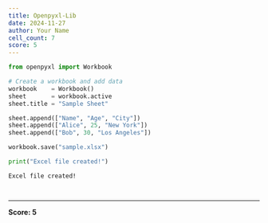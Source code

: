 ```yaml
---
title: Openpyxl-Lib
date: 2024-11-27
author: Your Name
cell_count: 7
score: 5
---
```


```python
from openpyxl import Workbook
```


```python
# Create a workbook and add data
workbook    = Workbook()
sheet       = workbook.active
sheet.title = "Sample Sheet"
```


```python
sheet.append(["Name", "Age", "City"])
sheet.append(["Alice", 25, "New York"])
sheet.append(["Bob", 30, "Los Angeles"])
```


```python
workbook.save("sample.xlsx")
```


```python
print("Excel file created!")
```

    Excel file created!



```python

```


```python

```


---
**Score: 5**
